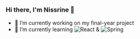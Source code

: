 ### Hi there, I'm Nissrine 👋

- 🔭 I’m currently working on my final-year project
- 🌱 I’m currently learning 	![React](https://img.shields.io/badge/react-%2320232a.svg?style=for-the-badge&logo=react&logoColor=%2361DAFB) & ![Spring](https://img.shields.io/badge/spring-%236DB33F.svg?style=for-the-badge&logo=spring&logoColor=white)


